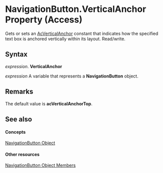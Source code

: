 
# NavigationButton.VerticalAnchor Property (Access)

Gets or sets an [AcVerticalAnchor](08f16c8b-1566-cfad-795a-cb65a91c4e52.md) constant that indicates how the specified text box is anchored vertically within its layout. Read/write.


## Syntax

 _expression_. **VerticalAnchor**

 _expression_ A variable that represents a **NavigationButton** object.


## Remarks

The default value is  **acVerticalAnchorTop**.


## See also


#### Concepts


[NavigationButton Object](ac6ba9b4-45aa-0d92-d01d-fd8e8b9cede6.md)
#### Other resources


[NavigationButton Object Members](e1d63e3c-ee09-4302-21dc-96fa76cf50fd.md)
